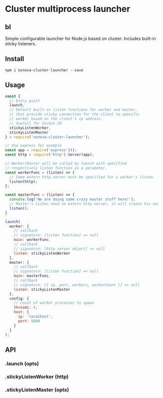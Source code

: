 # Cluster multiprocess launcher

## bI

Simple configurable launcher for Node.js based on cluster. Includes built-in sticky listeners.

## Install

`npm i osnova-cluster-launcher --save`

## Usage

```javascript
const {
  // Entry point
  launch,
  // Default built-in listen functions for worker and master,
  // that provide sticky connection for the client to specific
  // worker based on the client's ip address.
  // Usefull for Socket.IO
  stickyListenWorker,
  stickyListenMaster
} = require('osnova-cluster-launcher');

// Use express for example
const app = require('express')();
const http = require('http').Server(app);

// Worker/Master will be called by launch with specified
// respectively listen function as a parameter.
const workerFunc = (listen) => {
  // Some extern http server must be specified for a worker's listen.
  listen(http);
};

const masterFunc = (listen) => {
  console.log('We are doing some crazy master stuff here!');
  // Master's listen need no extern http server, it will create his own.
  listen();
}

launch(
  worker: {
    // callback
    // signature: [listen function] => null
    main: workerFunc,
    // callback
    // signature: [http server object] => null
    listen: stickyListenWorker
  },
  master: {
    // callback
    // signature: [listen function] => null
    main: masterFunc,
    // callback
    // signature: [{ ip, port, workers, workerCount }] => null
    listen: stickyListenMaster
  },
  config: {
    // count of worker processes to spawn
    threads: 4,
    host: {
      ip: 'localhost',
      port: 5000
    }
  }
);
```

## API

### .launch (opts)
### .stickyListenWorker (http)
### .stickyListenMaster (opts)
